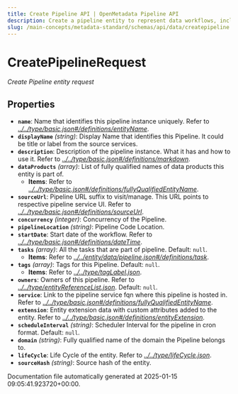 ```yaml
---
title: Create Pipeline API | OpenMetadata Pipeline API
description: Create a pipeline entity to represent data workflows, including tasks, sources, and lineage connections across platforms.
slug: /main-concepts/metadata-standard/schemas/api/data/createpipeline
---
```


# CreatePipelineRequest

*Create Pipeline entity request*

## Properties

- **`name`**: Name that identifies this pipeline instance uniquely. Refer to *[../../type/basic.json#/definitions/entityName](#/../type/basic.json#/definitions/entityName)*.
- **`displayName`** *(string)*: Display Name that identifies this Pipeline. It could be title or label from the source services.
- **`description`**: Description of the pipeline instance. What it has and how to use it. Refer to *[../../type/basic.json#/definitions/markdown](#/../type/basic.json#/definitions/markdown)*.
- **`dataProducts`** *(array)*: List of fully qualified names of data products this entity is part of.
  - **Items**: Refer to *[../../type/basic.json#/definitions/fullyQualifiedEntityName](#/../type/basic.json#/definitions/fullyQualifiedEntityName)*.
- **`sourceUrl`**: Pipeline URL suffix to visit/manage. This URL points to respective pipeline service UI. Refer to *[../../type/basic.json#/definitions/sourceUrl](#/../type/basic.json#/definitions/sourceUrl)*.
- **`concurrency`** *(integer)*: Concurrency of the Pipeline.
- **`pipelineLocation`** *(string)*: Pipeline Code Location.
- **`startDate`**: Start date of the workflow. Refer to *[../../type/basic.json#/definitions/dateTime](#/../type/basic.json#/definitions/dateTime)*.
- **`tasks`** *(array)*: All the tasks that are part of pipeline. Default: `null`.
  - **Items**: Refer to *[../../entity/data/pipeline.json#/definitions/task](#/../entity/data/pipeline.json#/definitions/task)*.
- **`tags`** *(array)*: Tags for this Pipeline. Default: `null`.
  - **Items**: Refer to *[../../type/tagLabel.json](#/../type/tagLabel.json)*.
- **`owners`**: Owners of this pipeline. Refer to *[../../type/entityReferenceList.json](#/../type/entityReferenceList.json)*. Default: `null`.
- **`service`**: Link to the pipeline service fqn where this pipeline is hosted in. Refer to *[../../type/basic.json#/definitions/fullyQualifiedEntityName](#/../type/basic.json#/definitions/fullyQualifiedEntityName)*.
- **`extension`**: Entity extension data with custom attributes added to the entity. Refer to *[../../type/basic.json#/definitions/entityExtension](#/../type/basic.json#/definitions/entityExtension)*.
- **`scheduleInterval`** *(string)*: Scheduler Interval for the pipeline in cron format. Default: `null`.
- **`domain`** *(string)*: Fully qualified name of the domain the Pipeline belongs to.
- **`lifeCycle`**: Life Cycle of the entity. Refer to *[../../type/lifeCycle.json](#/../type/lifeCycle.json)*.
- **`sourceHash`** *(string)*: Source hash of the entity.


Documentation file automatically generated at 2025-01-15 09:05:41.923720+00:00.

